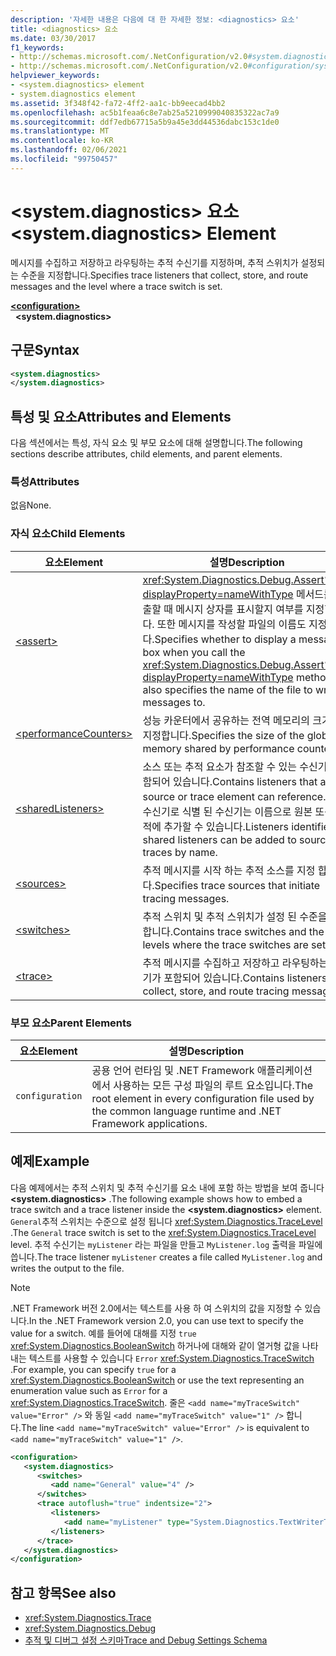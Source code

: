 ```yaml
---
description: '자세한 내용은 다음에 대 한 자세한 정보: <diagnostics> 요소'
title: <diagnostics> 요소
ms.date: 03/30/2017
f1_keywords:
- http://schemas.microsoft.com/.NetConfiguration/v2.0#system.diagnostics
- http://schemas.microsoft.com/.NetConfiguration/v2.0#configuration/system.diagnostics
helpviewer_keywords:
- <system.diagnostics> element
- system.diagnostics element
ms.assetid: 3f348f42-fa72-4ff2-aa1c-bb9eecad4bb2
ms.openlocfilehash: ac5b1feaa6c8e7ab25a5210999040835322ac7a9
ms.sourcegitcommit: ddf7edb67715a5b9a45e3dd44536dabc153c1de0
ms.translationtype: MT
ms.contentlocale: ko-KR
ms.lasthandoff: 02/06/2021
ms.locfileid: "99750457"
---
```

# <a name="systemdiagnostics-element"></a><span data-ttu-id="811ba-103">\<system.diagnostics> 요소</span><span class="sxs-lookup"><span data-stu-id="811ba-103">\<system.diagnostics> Element</span></span>

<span data-ttu-id="811ba-104">메시지를 수집하고 저장하고 라우팅하는 추적 수신기를 지정하며, 추적 스위치가 설정되는 수준을 지정합니다.</span><span class="sxs-lookup"><span data-stu-id="811ba-104">Specifies trace listeners that collect, store, and route messages and the level where a trace switch is set.</span></span>  
  
[**\<configuration>**](../configuration-element.md)  
&nbsp;&nbsp;**\<system.diagnostics>**  
  
## <a name="syntax"></a><span data-ttu-id="811ba-105">구문</span><span class="sxs-lookup"><span data-stu-id="811ba-105">Syntax</span></span>  
  
```xml  
<system.diagnostics>
</system.diagnostics>  
```  
  
## <a name="attributes-and-elements"></a><span data-ttu-id="811ba-106">특성 및 요소</span><span class="sxs-lookup"><span data-stu-id="811ba-106">Attributes and Elements</span></span>  

 <span data-ttu-id="811ba-107">다음 섹션에서는 특성, 자식 요소 및 부모 요소에 대해 설명합니다.</span><span class="sxs-lookup"><span data-stu-id="811ba-107">The following sections describe attributes, child elements, and parent elements.</span></span>  
  
### <a name="attributes"></a><span data-ttu-id="811ba-108">특성</span><span class="sxs-lookup"><span data-stu-id="811ba-108">Attributes</span></span>  

 <span data-ttu-id="811ba-109">없음</span><span class="sxs-lookup"><span data-stu-id="811ba-109">None.</span></span>  
  
### <a name="child-elements"></a><span data-ttu-id="811ba-110">자식 요소</span><span class="sxs-lookup"><span data-stu-id="811ba-110">Child Elements</span></span>  
  
|<span data-ttu-id="811ba-111">요소</span><span class="sxs-lookup"><span data-stu-id="811ba-111">Element</span></span>|<span data-ttu-id="811ba-112">설명</span><span class="sxs-lookup"><span data-stu-id="811ba-112">Description</span></span>|  
|-------------|-----------------|  
|[\<assert>](assert-element.md)|<span data-ttu-id="811ba-113"><xref:System.Diagnostics.Debug.Assert%2A?displayProperty=nameWithType> 메서드를 호출할 때 메시지 상자를 표시할지 여부를 지정합니다. 또한 메시지를 작성할 파일의 이름도 지정합니다.</span><span class="sxs-lookup"><span data-stu-id="811ba-113">Specifies whether to display a message box when you call the <xref:System.Diagnostics.Debug.Assert%2A?displayProperty=nameWithType> method; also specifies the name of the file to write messages to.</span></span>|  
|[\<performanceCounters>](performancecounters-element.md)|<span data-ttu-id="811ba-114">성능 카운터에서 공유하는 전역 메모리의 크기를 지정합니다.</span><span class="sxs-lookup"><span data-stu-id="811ba-114">Specifies the size of the global memory shared by performance counters.</span></span>|  
|[\<sharedListeners>](sharedlisteners-element.md)|<span data-ttu-id="811ba-115">소스 또는 추적 요소가 참조할 수 있는 수신기가 포함되어 있습니다.</span><span class="sxs-lookup"><span data-stu-id="811ba-115">Contains listeners that any source or trace element can reference.</span></span> <span data-ttu-id="811ba-116">공유 수신기로 식별 된 수신기는 이름으로 원본 또는 추적에 추가할 수 있습니다.</span><span class="sxs-lookup"><span data-stu-id="811ba-116">Listeners identified as shared listeners can be added to sources or traces by name.</span></span>|  
|[\<sources>](sources-element.md)|<span data-ttu-id="811ba-117">추적 메시지를 시작 하는 추적 소스를 지정 합니다.</span><span class="sxs-lookup"><span data-stu-id="811ba-117">Specifies trace sources that initiate tracing messages.</span></span>|  
|[\<switches>](switches-element.md)|<span data-ttu-id="811ba-118">추적 스위치 및 추적 스위치가 설정 된 수준을 포함 합니다.</span><span class="sxs-lookup"><span data-stu-id="811ba-118">Contains trace switches and the levels where the trace switches are set.</span></span>|  
|[\<trace>](trace-element.md)|<span data-ttu-id="811ba-119">추적 메시지를 수집하고 저장하고 라우팅하는 수신기가 포함되어 있습니다.</span><span class="sxs-lookup"><span data-stu-id="811ba-119">Contains listeners that collect, store, and route tracing messages.</span></span>|  
  
### <a name="parent-elements"></a><span data-ttu-id="811ba-120">부모 요소</span><span class="sxs-lookup"><span data-stu-id="811ba-120">Parent Elements</span></span>  
  
|<span data-ttu-id="811ba-121">요소</span><span class="sxs-lookup"><span data-stu-id="811ba-121">Element</span></span>|<span data-ttu-id="811ba-122">설명</span><span class="sxs-lookup"><span data-stu-id="811ba-122">Description</span></span>|  
|-------------|-----------------|  
|`configuration`|<span data-ttu-id="811ba-123">공용 언어 런타임 및 .NET Framework 애플리케이션에서 사용하는 모든 구성 파일의 루트 요소입니다.</span><span class="sxs-lookup"><span data-stu-id="811ba-123">The root element in every configuration file used by the common language runtime and .NET Framework applications.</span></span>|  
  
## <a name="example"></a><span data-ttu-id="811ba-124">예제</span><span class="sxs-lookup"><span data-stu-id="811ba-124">Example</span></span>  

 <span data-ttu-id="811ba-125">다음 예제에서는 추적 스위치 및 추적 수신기를 요소 내에 포함 하는 방법을 보여 줍니다 **\<system.diagnostics>** .</span><span class="sxs-lookup"><span data-stu-id="811ba-125">The following example shows how to embed a trace switch and a trace listener inside the **\<system.diagnostics>** element.</span></span> <span data-ttu-id="811ba-126">`General`추적 스위치는 수준으로 설정 됩니다 <xref:System.Diagnostics.TraceLevel> .</span><span class="sxs-lookup"><span data-stu-id="811ba-126">The `General` trace switch is set to the <xref:System.Diagnostics.TraceLevel> level.</span></span> <span data-ttu-id="811ba-127">추적 수신기는 `myListener` 라는 파일을 만들고 `MyListener.log` 출력을 파일에 씁니다.</span><span class="sxs-lookup"><span data-stu-id="811ba-127">The trace listener `myListener` creates a file called `MyListener.log` and writes the output to the file.</span></span>  
  
> [!NOTE]
> <span data-ttu-id="811ba-128">.NET Framework 버전 2.0에서는 텍스트를 사용 하 여 스위치의 값을 지정할 수 있습니다.</span><span class="sxs-lookup"><span data-stu-id="811ba-128">In the .NET Framework version 2.0, you can use text to specify the value for a switch.</span></span> <span data-ttu-id="811ba-129">예를 들어에 대해를 지정 `true` <xref:System.Diagnostics.BooleanSwitch> 하거나에 대해와 같이 열거형 값을 나타내는 텍스트를 사용할 수 있습니다 `Error` <xref:System.Diagnostics.TraceSwitch> .</span><span class="sxs-lookup"><span data-stu-id="811ba-129">For example, you can specify `true` for a <xref:System.Diagnostics.BooleanSwitch> or use the text representing an enumeration value such as `Error` for a <xref:System.Diagnostics.TraceSwitch>.</span></span> <span data-ttu-id="811ba-130">줄은 `<add name="myTraceSwitch" value="Error" />` 와 동일 `<add name="myTraceSwitch" value="1" />` 합니다.</span><span class="sxs-lookup"><span data-stu-id="811ba-130">The line `<add name="myTraceSwitch" value="Error" />` is equivalent to `<add name="myTraceSwitch" value="1" />`.</span></span>  
  
```xml  
<configuration>  
   <system.diagnostics>  
      <switches>  
         <add name="General" value="4" />  
      </switches>  
      <trace autoflush="true" indentsize="2">  
         <listeners>  
            <add name="myListener" type="System.Diagnostics.TextWriterTraceListener, System, Version=1.0.3300.0, Culture=neutral, PublicKeyToken=b77a5c561934e089" initializeData="MyListener.log" traceOutputOptions="ProcessId, LogicalOperationStack, Timestamp, ThreadId, Callstack, DateTime" />  
         </listeners>  
      </trace>  
   </system.diagnostics>  
</configuration>  
```  
  
## <a name="see-also"></a><span data-ttu-id="811ba-131">참고 항목</span><span class="sxs-lookup"><span data-stu-id="811ba-131">See also</span></span>

- <xref:System.Diagnostics.Trace>
- <xref:System.Diagnostics.Debug>
- [<span data-ttu-id="811ba-132">추적 및 디버그 설정 스키마</span><span class="sxs-lookup"><span data-stu-id="811ba-132">Trace and Debug Settings Schema</span></span>](index.md)
